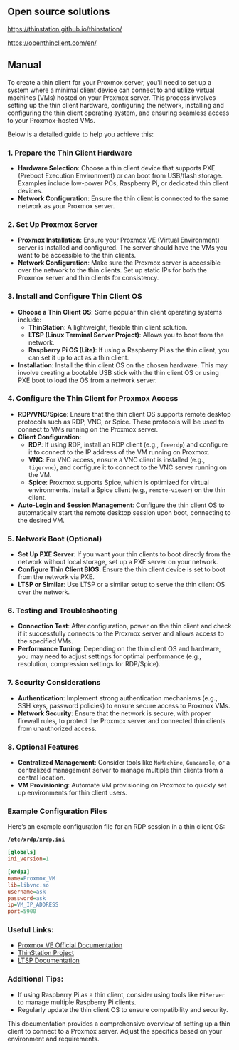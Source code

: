 ## Open source solutions

https://thinstation.github.io/thinstation/

https://openthinclient.com/en/

## Manual

To create a thin client for your Proxmox server, you'll need to set up a system where a minimal client device can connect to and utilize virtual machines (VMs) hosted on your Proxmox server. This process involves setting up the thin client hardware, configuring the network, installing and configuring the thin client operating system, and ensuring seamless access to your Proxmox-hosted VMs.

Below is a detailed guide to help you achieve this:

### 1. **Prepare the Thin Client Hardware**
   - **Hardware Selection**: Choose a thin client device that supports PXE (Preboot Execution Environment) or can boot from USB/flash storage. Examples include low-power PCs, Raspberry Pi, or dedicated thin client devices.
   - **Network Configuration**: Ensure the thin client is connected to the same network as your Proxmox server.

### 2. **Set Up Proxmox Server**
   - **Proxmox Installation**: Ensure your Proxmox VE (Virtual Environment) server is installed and configured. The server should have the VMs you want to be accessible to the thin clients.
   - **Network Configuration**: Make sure the Proxmox server is accessible over the network to the thin clients. Set up static IPs for both the Proxmox server and thin clients for consistency.

### 3. **Install and Configure Thin Client OS**
   - **Choose a Thin Client OS**: Some popular thin client operating systems include:
     - **ThinStation**: A lightweight, flexible thin client solution.
     - **LTSP (Linux Terminal Server Project)**: Allows you to boot from the network.
     - **Raspberry Pi OS (Lite)**: If using a Raspberry Pi as the thin client, you can set it up to act as a thin client.
   - **Installation**: Install the thin client OS on the chosen hardware. This may involve creating a bootable USB stick with the thin client OS or using PXE boot to load the OS from a network server.

### 4. **Configure the Thin Client for Proxmox Access**
   - **RDP/VNC/Spice**: Ensure that the thin client OS supports remote desktop protocols such as RDP, VNC, or Spice. These protocols will be used to connect to VMs running on the Proxmox server.
   - **Client Configuration**:
     - **RDP**: If using RDP, install an RDP client (e.g., `freerdp`) and configure it to connect to the IP address of the VM running on Proxmox.
     - **VNC**: For VNC access, ensure a VNC client is installed (e.g., `tigervnc`), and configure it to connect to the VNC server running on the VM.
     - **Spice**: Proxmox supports Spice, which is optimized for virtual environments. Install a Spice client (e.g., `remote-viewer`) on the thin client.
   - **Auto-Login and Session Management**: Configure the thin client OS to automatically start the remote desktop session upon boot, connecting to the desired VM.

### 5. **Network Boot (Optional)**
   - **Set Up PXE Server**: If you want your thin clients to boot directly from the network without local storage, set up a PXE server on your network.
   - **Configure Thin Client BIOS**: Ensure the thin client device is set to boot from the network via PXE.
   - **LTSP or Similar**: Use LTSP or a similar setup to serve the thin client OS over the network.

### 6. **Testing and Troubleshooting**
   - **Connection Test**: After configuration, power on the thin client and check if it successfully connects to the Proxmox server and allows access to the specified VMs.
   - **Performance Tuning**: Depending on the thin client OS and hardware, you may need to adjust settings for optimal performance (e.g., resolution, compression settings for RDP/Spice).

### 7. **Security Considerations**
   - **Authentication**: Implement strong authentication mechanisms (e.g., SSH keys, password policies) to ensure secure access to Proxmox VMs.
   - **Network Security**: Ensure that the network is secure, with proper firewall rules, to protect the Proxmox server and connected thin clients from unauthorized access.

### 8. **Optional Features**
   - **Centralized Management**: Consider tools like `NoMachine`, `Guacamole`, or a centralized management server to manage multiple thin clients from a central location.
   - **VM Provisioning**: Automate VM provisioning on Proxmox to quickly set up environments for thin client users.

### Example Configuration Files
Here’s an example configuration file for an RDP session in a thin client OS:

**`/etc/xrdp/xrdp.ini`**
```ini
[globals]
ini_version=1

[xrdp1]
name=Proxmox_VM
lib=libvnc.so
username=ask
password=ask
ip=VM_IP_ADDRESS
port=5900
```

### Useful Links:
- [Proxmox VE Official Documentation](https://pve.proxmox.com/wiki/Main_Page)
- [ThinStation Project](http://thinstation.org/)
- [LTSP Documentation](https://ltsp.org/)

### Additional Tips:
- If using Raspberry Pi as a thin client, consider using tools like `PiServer` to manage multiple Raspberry Pi clients.
- Regularly update the thin client OS to ensure compatibility and security.

This documentation provides a comprehensive overview of setting up a thin client to connect to a Proxmox server. Adjust the specifics based on your environment and requirements.